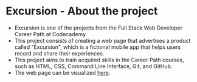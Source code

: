 # Excursion - About the project

-  Excursion is one of the projects from the Full Stack Web Developer Career Path at Codecademy. 
-  This project consists of creating a web page that advertises a product called “Excursion", which is a fictional mobile app that helps users record and share their experiences.
-  This project aims to train acquired skills in the Career Path courses, such as HTML, CSS, Command Line Interface, Git, and GitHub.
-  The web page can be visualized [here](https://jvclisboa.github.io/excursion/).
